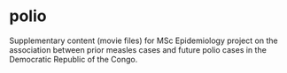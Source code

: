 # polio

Supplementary content (movie files) for MSc Epidemiology project on the association between prior measles cases and future polio cases in the Democratic Republic of the Congo.
